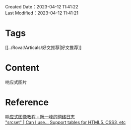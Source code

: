 Created Date：2023-04-12 11:41:22  
Last Modified：2023-04-12 11:41:21

# Tags

[[../Roval/Articals/好文推荐|好文推荐]]

# Content

响应式图片

# Reference

[响应式图像教程 - 阮一峰的网络日志](https://www.ruanyifeng.com/blog/2019/06/responsive-images.html)  
["srcset" | Can I use... Support tables for HTML5, CSS3, etc](https://caniuse.com/?search=srcset)
